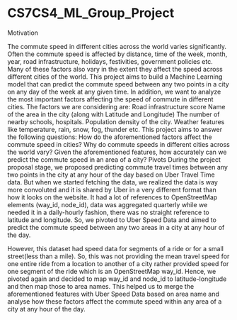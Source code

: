 # CS7CS4_ML_Group_Project
Motivation

 The commute speed in different cities across the world varies significantly. Often the commute speed is affected by distance, time of the week, month, year, road infrastructure, holidays, festivities, government policies etc. Many of these factors also vary in the extent they affect the speed across different cities of the world. 
This project aims to build a Machine Learning model that can predict the commute speed between any two points in a city on any day of the week at any given time. In addition, we want to analyze the most important factors affecting the speed of commute in different cities.
The factors we are considering are:
Road infrastructure score 
Name of the area in the city (along with Latitude and Longitude)
The number of nearby schools, hospitals.
Population density of the city.
Weather features like temperature, rain, snow, fog, thunder etc.
This project aims to answer the following questions:
How do the aforementioned factors affect the commute speed in cities?
Why do commute speeds in different cities across the world vary?
Given the aforementioned features, how accurately can we predict the commute speed in an area of a city?
Pivots
During the project proposal stage, we proposed predicting commute travel times between any two points in the city at any hour of the day based on Uber Travel Time data. But when we started fetching the data, we realized the data is way more convoluted and it is shared by Uber in a very different format than how it looks on the website. It had a lot of references to OpenStreetMap elements (way_id, node_id), data was aggregated quarterly while we needed it in a daily-hourly fashion, there was no straight reference to latitude and longitude. So, we pivoted to Uber Speed Data and aimed to predict the commute speed between any two areas in a city at any hour of the day. 

However, this dataset had speed data for segments of a ride or for a small street(less than a mile). So, this was not providing the mean travel speed for one entire ride from a location to another of a city rather provided speed for one segment of the ride which is an OpenStreetMap way_id. Hence, we pivoted again and decided to map way_id and node_id to latitude-longitude and then map those to area names. This helped us to merge the aforementioned features with  Uber Speed Data based on area name and analyse how these factors affect the commute speed within any area of a city at any hour of the day.
